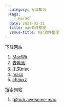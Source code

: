 ```yaml
---
  category: 专业知识
  tags:
    - MacOS
  date: 2021-03-31
  title: mac软件整理
  vssue-title: mac软件整理
---
```

下载网站
1. [MacWk](https://www.macwk.com/)
2. [麦氪派](https://www.waitsun.com/page/1) 
3. [未来mac](https://mac.orsoon.com/)
4. [macx](http://soft.macx.cn/)
5. [chaoxz](http://www.chaoxz.com/)

搜索网站
1. [github awesome-mac](https://github.com/jaywcjlove/awesome-mac/blob/master/README-zh.md) 
